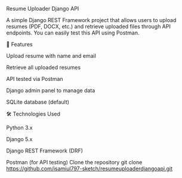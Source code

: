  Resume Uploader Django API

A simple Django REST Framework project that allows users to upload resumes (PDF, DOCX, etc.) and retrieve uploaded files through API endpoints.
You can easily test this API using Postman.

🚀 Features

Upload resume with name and email

Retrieve all uploaded resumes

API tested via Postman

Django admin panel to manage data

SQLite database (default)

🛠️ Technologies Used

Python 3.x

Django 5.x

Django REST Framework (DRF)

Postman (for API testing)
Clone the repository
git clone https://github.com/isamiul797-sketch/resumeuploaderdjangoapi.git
